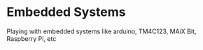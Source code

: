 # Embedded Systems
Playing with embedded systems like arduino, TM4C123, MAiX Bit, Raspberry Pi, etc
